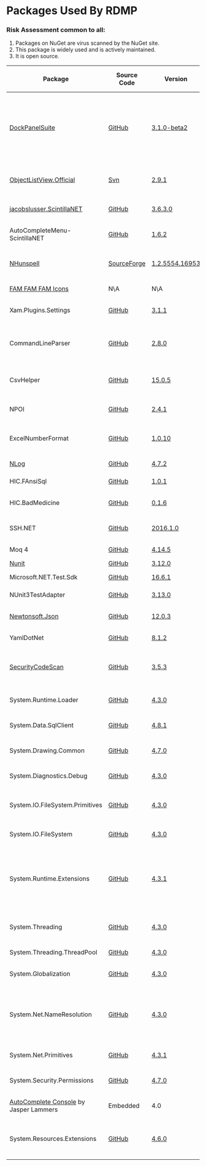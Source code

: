 

# Packages Used By RDMP

### Risk Assessment common to all:
1. Packages on NuGet are virus scanned by the NuGet site.
2. This package is widely used and is actively maintained.
3. It is open source.

| Package | Source Code | Version | License | Purpose | Additional Risk Assessment |
| ------- | ------------| --------| ------- | ------- | -------------------------- |
| [DockPanelSuite](http://dockpanelsuite.com/) | [GitHub](https://github.com/dockpanelsuite/dockpanelsuite) | [3.1.0-beta2](https://www.nuget.org/packages/DockPanelSuite/3.1.0-beta2) | [MIT](https://opensource.org/licenses/MIT)  | Provides Window layout and docking for RDMP. | There are no powershell initialization files in the package which can be run by the NuGet installer.|
| [ObjectListView.Official](http://objectlistview.sourceforge.net/cs/index.html) | [Svn](http://objectlistview.sourceforge.net/cs/download.html#bleeding-edge-source) | [2.9.1](https://www.nuget.org/packages/ObjectListView.Official/2.9.1) | [GPL 3.0](https://www.gnu.org/licenses/gpl-3.0.html) | Provides tree layout for user interfaces in main client application |
| [jacobslusser.ScintillaNET](https://www.scintilla.org/) | [GitHub](https://github.com/jacobslusser/ScintillaNET) | [3.6.3.0](https://www.nuget.org/packages/jacobslusser.ScintillaNET/3.6.3) | [MIT](https://opensource.org/licenses/MIT) | Provides text editor component with highlighting etc |
| AutoCompleteMenu-ScintillaNET | [GitHub](https://github.com/Ahmad45123/AutoCompleteMenu-ScintillaNET) | [1.6.2](https://www.nuget.org/packages/AutoCompleteMenu-ScintillaNET/1.6.2) | [GPL 3.0](https://www.gnu.org/licenses/gpl-3.0.html) | Adds autocomplete to ScintillaNET text editor|
| [NHunspell](http://www.crawler-lib.net/nhunspell) | [SourceForge](https://sourceforge.net/p/nhunspell/code/ci/default/tree/) | [1.2.5554.16953](https://www.nuget.org/packages/NHunspell/1.2.5554.16953) | LGPL / MPL  | Adds spell check support to ScintillaNET text editor |
| [FAM FAM FAM Icons](http://www.famfamfam.com/lab/icons/silk/) | N\A | N\A | [CC 2.5](https://creativecommons.org/licenses/by/2.5/) | Icons for user interfaces |
| Xam.Plugins.Settings | [GitHub](https://github.com/jamesmontemagno/SettingsPlugin)| [3.1.1](https://www.nuget.org/packages/Xam.Plugins.Settings/3.1.1) | [MIT](https://opensource.org/licenses/MIT)| Read/Write user settings for main client application |
| CommandLineParser | [GitHub](https://github.com/commandlineparser/commandline) | [2.8.0](https://www.nuget.org/packages/CommandLineParser/2.8.0) | [MIT](https://opensource.org/licenses/MIT) | Allows command line arguments for main client application and CLI executables |
| CsvHelper | [GitHub](https://github.com/JoshClose/CsvHelper) | [15.0.5](https://www.nuget.org/packages/CsvHelper/15.0.5) | MS-PL / Apache 2.0 | Enables reading/writing CSV files |
| NPOI | [GitHub](https://github.com/tonyqus/npoi) | [2.4.1](https://www.nuget.org/packages/NPOI/2.4.1) | Apache 2.0 | Enables reading/writing Microsoft Excel files |
| ExcelNumberFormat | [GitHub](https://github.com/andersnm/ExcelNumberFormat) | [1.0.10](https://www.nuget.org/packages/ExcelNumberFormat/1.0.10) |[MIT](https://opensource.org/licenses/MIT)  | Handles translating number formats from Excel formats into usable values | |
| [NLog](https://nlog-project.org/) | [GitHub](https://github.com/NLog/NLog) | [4.7.2](https://www.nuget.org/packages/NLog/4.7.2) | [BSD 3-Clause](https://github.com/NLog/NLog/blob/dev/LICENSE.txt) | Flexible user configurable logging | |
| HIC.FAnsiSql |[GitHub](https://github.com/HicServices/FAnsiSql) | [1.0.1](https://www.nuget.org/packages/HIC.FansiSql/1.0.1) | [GPL 3.0](https://www.gnu.org/licenses/gpl-3.0.html) | [DBMS] abstraction layer |
| HIC.BadMedicine | [GitHub](https://github.com/HicServices/BadMedicine) | [0.1.6](https://www.nuget.org/packages/HIC.BadMedicine/0.1.6) | [GPL 3.0](https://www.gnu.org/licenses/gpl-3.0.html) | Generate Test Datasets for tests/exericses |
| SSH.NET  | [GitHub](https://github.com/sshnet/SSH.NET)  | [2016.1.0](https://www.nuget.org/packages/SSH.NET/2016.1.0) | [MIT](https://github.com/sshnet/SSH.NET/blob/develop/LICENSE) | Enables fetching files from SFTP servers |
| Moq 4 | [GitHub](https://github.com/moq/moq4) | [4.14.5](https://www.nuget.org/packages/Moq/4.14.5) |[BSD 3](https://github.com/moq/moq4/blob/master/License.txt)  | Mock objects during unit testing |
| [Nunit](https://nunit.org/) |[GitHub](https://github.com/nunit/nunit) | [3.12.0](https://www.nuget.org/packages/NUnit/3.12.0) | [MIT](https://opensource.org/licenses/MIT) | Unit testing |
| Microsoft.NET.Test.Sdk | [GitHub](https://github.com/microsoft/vstest/) | [16.6.1](https://www.nuget.org/packages/Microsoft.NET.Test.Sdk/16.6.1) | [MIT](https://opensource.org/licenses/MIT) | Required for running tests| |
| NUnit3TestAdapter | [GitHub](https://github.com/nunit/nunit3-vs-adapter)| [3.13.0](https://www.nuget.org/packages/NUnit3TestAdapter/3.13.0) | [MIT](https://opensource.org/licenses/MIT) | Run unit tests from within Visual Studio |
| [Newtonsoft.Json](https://www.newtonsoft.com/json) | [GitHub](https://github.com/JamesNK/Newtonsoft.Json) | [12.0.3](https://www.nuget.org/packages/Newtonsoft.Json/12.0.3) | [MIT](https://opensource.org/licenses/MIT) | Serialization of objects for sharing/transmission |
| YamlDotNet | [GitHub](https://github.com/aaubry/YamlDotNet)  | [8.1.2](https://www.nuget.org/packages/YamlDotNet/8.1.2) | [MIT](https://opensource.org/licenses/MIT) |Loading configuration files|
| [SecurityCodeScan](https://security-code-scan.github.io/) | [GitHub](https://github.com/security-code-scan/security-code-scan) | [3.5.3](https://www.nuget.org/packages/SecurityCodeScan/3.5.3) | [GPL 3.0](https://www.gnu.org/licenses/gpl-3.0.html)| Performs static build time analysis for vulnerabilities in the codebase (e.g. Sql injection)| |
| System.Runtime.Loader | [GitHub](https://github.com/dotnet/corefx) | [4.3.0](https://www.nuget.org/packages/System.Runtime.Loader/4.3.0) |[MIT](https://opensource.org/licenses/MIT)  | Allows loading assemblies in dot net core| |
| System.Data.SqlClient | [GitHub](https://github.com/dotnet/corefx) | [4.8.1](https://www.nuget.org/packages/System.Data.SqlClient/4.8.1) | [MIT](https://opensource.org/licenses/MIT) | Enables interaction with Microsoft Sql Server databases |  |
| System.Drawing.Common | [GitHub](https://github.com/dotnet/corefx)  | [4.7.0](https://www.nuget.org/packages/System.Drawing.Common/4.7.0) |[MIT](https://opensource.org/licenses/MIT) | Enables working with Bitmap resources |  |
| System.Diagnostics.Debug | [GitHub](https://github.com/dotnet/corefx)  | [4.3.0](https://www.nuget.org/packages/System.Diagnostics.Debug/4.3.0) |[MIT](https://opensource.org/licenses/MIT) | Interact with Processes / Debug / Console |  |
| System.IO.FileSystem.Primitives | [GitHub](https://github.com/dotnet/corefx) | [4.3.0](https://www.nuget.org/packages/System.IO.FileSystem.Primitives/4.3.0) |[MIT](https://opensource.org/licenses/MIT) | Provides common enumerations and exceptions for path-based I/O libraries |  |
| System.IO.FileSystem | [GitHub](https://github.com/dotnet/corefx) | [4.3.0](https://www.nuget.org/packages/System.IO.FileSystem/4.3.0) |[MIT](https://opensource.org/licenses/MIT) | Provides types that allow reading and writing to files |  |
| System.Runtime.Extensions | [GitHub](https://github.com/dotnet/corefx) | [4.3.1](https://www.nuget.org/packages/System.Runtime.Extensions/4.3.1) |[MIT](https://opensource.org/licenses/MIT) | Provides commonly-used classes for performing mathematical functions, conversions, string comparisons etc |  |
| System.Threading | [GitHub](https://github.com/dotnet/corefx) | [4.3.0](https://www.nuget.org/packages/System.Threading/4.3.0) |[MIT](https://opensource.org/licenses/MIT) | Provides the fundamental synchronization primitives |  |
| System.Threading.ThreadPool | [GitHub](https://github.com/dotnet/corefx) | [4.3.0](https://www.nuget.org/packages/System.Threading.ThreadPool/4.3.0) |[MIT](https://opensource.org/licenses/MIT) | Required to compile native linux binaries |  |
| System.Globalization | [GitHub](https://github.com/dotnet/corefx) | [4.3.0](https://www.nuget.org/packages/System.Globalization/4.3.0) |[MIT](https://opensource.org/licenses/MIT) | Provides classes that define culture-related information |  |
| System.Net.NameResolution | [GitHub](https://github.com/dotnet/corefx) | [4.3.0](https://www.nuget.org/packages/System.Net.NameResolution/4.3.0) |[MIT](https://opensource.org/licenses/MIT) | Provides the System.Net.Dns class, which enables developers to perform simple domain name resolution |  |
| System.Net.Primitives | [GitHub](https://github.com/dotnet/corefx) | [4.3.1](https://www.nuget.org/packages/System.Net.Primitives/4.3.1) |[MIT](https://opensource.org/licenses/MIT) | Provides common types for network-based libraries |  |
| System.Security.Permissions |[GitHub](https://github.com/dotnet/corefx) | [4.7.0](https://www.nuget.org/packages/System.Security.Permissions/4.7.0) |[MIT](https://opensource.org/licenses/MIT) | Provides common types for Xml doc reading in UI code |  |
| [AutoComplete Console](https://www.codeproject.com/Articles/1182358/Using-Autocomplete-in-Windows-Console-Applications) by Jasper Lammers | Embedded | 4.0 | [CPOL](https://www.codeproject.com/info/cpol10.aspx) | Provides interactive autocomplete in console input | |
| System.Resources.Extensions | [GitHub](https://github.com/dotnet/corefx) | [4.6.0](https://www.nuget.org/packages/System.Resources.Extensions/4.6.0) | [MIT](https://opensource.org/licenses/MIT) | Allows [publishing with dotnet publish on machines with netcoreapp3.0 SDK installed](https://github.com/microsoft/msbuild/issues/4704#issuecomment-530034240) | |

[DBMS]: ./Glossary.md#DBMS

